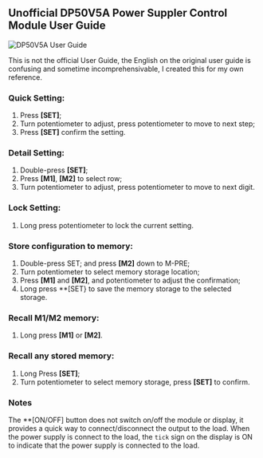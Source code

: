 ## Unofficial DP50V5A Power Suppler Control Module User Guide

![DP50V5A User Guide](https://https://github.com/e-tinkers/DP50V5A_user_guide/blob/master/DP50V5A_Power_Supply_Control_Module.jpg "DP50V5A Power Suppler Control Module")

This is not the official User Guide, the English on the original user guide is confusing and sometime incomprehensivable, I created this for my own reference.

### Quick Setting:
1.	Press **[SET]**;
2.	Turn potentiometer to adjust, press potentiometer to move to next step;
3.	Press **[SET]** confirm the setting.

### Detail Setting:
1.	Double-press **[SET]**;
2.	Press **[M1]**, **[M2]** to select row;
3.	Turn potentiometer to adjust, press potentiometer to move to next digit.

### Lock Setting:
1.	Long press potentiometer to lock the current setting.

### Store configuration to memory:
1.	Double-press SET; and press **[M2]** down to M-PRE;
2.	Turn potentiometer to select memory storage location;
3.	Press **[M1]** and **[M2]**, and potentiometer to adjust the confirmation;
4.	Long press **[SET} to save the memory storage to the selected storage.

### Recall M1/M2 memory:
1.	Long press **[M1]** or **[M2]**.

### Recall any stored memory:
1.	Long Press **[SET]**;
2.	Turn potentiometer to select memory storage, press **[SET]** to confirm.

### Notes

The **[ON/OFF] button does not switch on/off the module or display, it provides a quick way to connect/disconnect the output to the load. When the power supply is connect to the load, the `tick` sign on the display is ON to indicate that the power supply is connected to the load.
